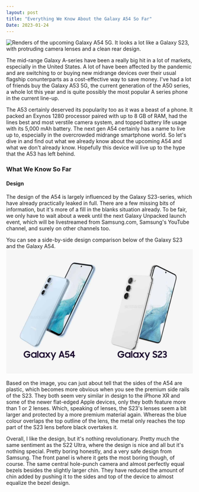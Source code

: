 ```yaml
---
layout: post
title: "Everything We Know About the Galaxy A54 So Far"
Date: 2023-01-24
---
```


![Renders of the upcoming Galaxy A54 5G. It looks a lot like a Galaxy S23, with protruding camera lenses and a clean rear design.](/images/galaxy-a54.avif)

The mid-range Galaxy A-series have been a really big hit in a lot of markets, especially in the United States.  A lot of have been affected by the pandemic and are switching to or buying new midrange devices over their usual flagship conunterparts as a cost-effective way to save money. I've had a lot of friends buy the Galaxy A53 5G, the current generation of the A50 series, a whole lot this year and is quite possibly the most popular A series phone in the current line-up. 

The A53 certainly deserved its popularity too as it was a beast of a phone. It packed an Exynos 1280 processor paired with up to 8 GB of RAM, had the lines best and most verstile camera system, and topped battery life usage with its 5,000 mAh battery. The next gen A54 certainly has a name to live up to, especially in the overcrowded midrange smartphone world. So let's dive in and find out what we already know about the upcoming A54 and what we don't already know. Hopefully this device will live up to the hype that the A53 has left behind. 

### What We Know So Far

#### Design

The design of the A54 is largely influenced by the Galaxy S23-series, which have already practically leaked in full. There are a few missing bits of information, but it's more of a fill in the blanks situation already. To be fair, we only have to wait about a week until the next Galaxy Unpacked launch event, which will be livestreamed from Samsung.com, Samsung's YouTube channel, and surely on other channels too. 

You can see a side-by-side design comparison below of the Galaxy S23 and the Galaxy A54.
![Side-by-side comparison of the Galaxy S23-series and the Galaxy A54. They're not much different in design, however you can tell the build material quality is lower on the A54 due to the plasticky looking side rails.](/images/s23-a54.jpg)

Based on the image, you can just about tell that the sides of the A54 are plastic, which becomes more obvious when you see the premium side rails of the S23. They both seem very similar in design to the iPhone XR and some of the newer flat-edged Apple devices, only they both feature more than 1 or 2 lenses. Which, speaking of lenses, the S23's lenses seem a bit larger and protected by a more premium material again. Whereas the blue colour overlaps the top outline of the lens, the metal only reaches the top part of the S23 lens before black overtakes it.

Overall, I like the design, but it's nothing revolutionary. Pretty much the same sentiment as the S22 Ultra, where the design is nice and all but it's nothing special. Pretty boring honestly, and a very safe design from Samsung. The front panel is where it gets the most boring though, of course. The same central hole-punch camera and almost perfectly equal bezels besides the slightly larger chin. They have reduced the amount of chin added by pushing it to the sides and top of the device to almost equalize the bezel design. 

#### 
